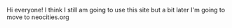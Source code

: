 Hi everyone! I think I still am going to use this site but a bit later I'm 
going to move to neocities.org
